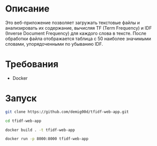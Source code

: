 # Описание
Это веб-приложение позволяет загружать текстовые файлы и анализировать их содержание, вычисляя TF (Term Frequency) и IDF (Inverse Document Frequency) для каждого слова в тексте. После обработки файла отображается таблица с 50 наиболее значимыми словами, упорядоченными по убыванию IDF.

# Требования
- Docker

# Запуск
```sh
git clone https://github.com/demig00d/tfidf-web-app.git
```

```sh
cd tfidf-web-app
```

```sh
docker build . -t tfidf-web-app
```

```sh
docker run -p 8000:8000 tfidf-web-app
```
